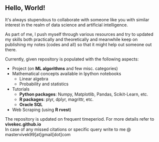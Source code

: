 ## Hello, World!

It's always stupendous to collaborate with someone like you with similar interest in the realm of data science and artificial intelligence. 

As part of me, I push myself through various resources and try to updated my skills both practically and theoretically and meanwhile keep on publishing my notes (codes and all) so that it might help out someone out there. 

Currently, given repository is populated with the following aspects:
* Project (on **ML algorithms** and few misc. categories)
* Mathematical concepts available in Ipython notebooks
    * Linear algebra 
    * Probability and statistics
* Tutorials 
    * **Python packages**: Numpy, Matplotlib, Pandas, Scikit-Learn, etc.
    * **R packages**: plyr, dplyr, magrittr, etc.
    * **Oracle SQL**
* Web Scraping (using **R rvest**)

The repository is updated on frequent timeperiod. For more details refer to **vivekec.github.io**  
In case of any missed citations or specific query write to me @ mastervivek99[at]gmail[dot]com
